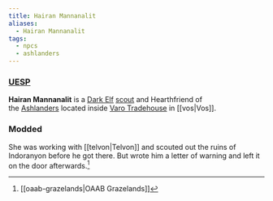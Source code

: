 ```yaml
---
title: Hairan Mannanalit
aliases:
  - Hairan Mannanalit
tags:
  - npcs
  - ashlanders
---
```

### [UESP](https://en.uesp.net/wiki/Morrowind:Hairan_Mannanalit)
**Hairan Mannanalit** is a [Dark Elf](https://en.uesp.net/wiki/Morrowind:Dark_Elf "Morrowind:Dark Elf") [scout](https://en.uesp.net/wiki/Morrowind:Scout "Morrowind:Scout") and Hearthfriend of the [Ashlanders](https://en.uesp.net/wiki/Morrowind:Ashlanders "Morrowind:Ashlanders") located inside [Varo Tradehouse](https://en.uesp.net/wiki/Morrowind:Varo_Tradehouse "Morrowind:Varo Tradehouse") in [[vos|Vos]].
### Modded
She was working with [[telvon|Telvon]] and scouted out the ruins of Indoranyon before he got there. But wrote him a letter of warning and left it on the door afterwards.[^1]

[^1]: [[oaab-grazelands|OAAB Grazelands]]